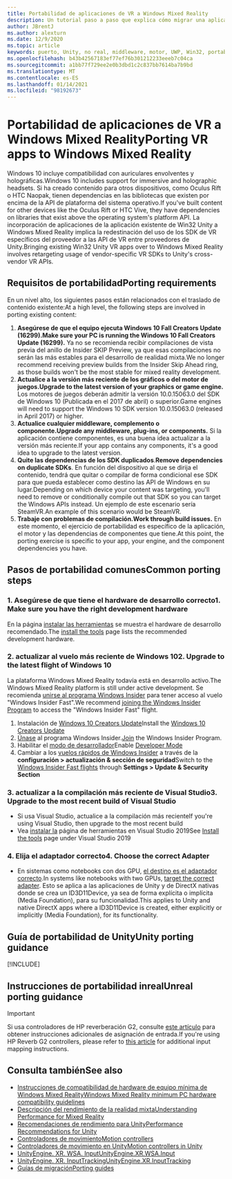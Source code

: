 ```yaml
---
title: Portabilidad de aplicaciones de VR a Windows Mixed Reality
description: Un tutorial paso a paso que explica cómo migrar una aplicación envolvente existente a Windows Mixed Reality.
author: JBrentJ
ms.author: alexturn
ms.date: 12/9/2020
ms.topic: article
keywords: puerto, Unity, no real, middleware, motor, UWP, Win32, portabilidad, HoloLens primera generación, auriculares de realidad mixta, auriculares de realidad mixta de Windows, migración, Windows 10, asignación de entrada
ms.openlocfilehash: b43b42567183ef77ef76b301212233eeeb7c04ca
ms.sourcegitcommit: a1bb77f729ee2e0b3dbd1c2c837bb7614ba7b9bd
ms.translationtype: MT
ms.contentlocale: es-ES
ms.lasthandoff: 01/14/2021
ms.locfileid: "98192673"
---
```

# <a name="porting-vr-apps-to-windows-mixed-reality"></a><span data-ttu-id="73292-104">Portabilidad de aplicaciones de VR a Windows Mixed Reality</span><span class="sxs-lookup"><span data-stu-id="73292-104">Porting VR apps to Windows Mixed Reality</span></span>

<span data-ttu-id="73292-105">Windows 10 incluye compatibilidad con auriculares envolventes y holográficas.</span><span class="sxs-lookup"><span data-stu-id="73292-105">Windows 10 includes support for immersive and holographic headsets.</span></span> <span data-ttu-id="73292-106">Si ha creado contenido para otros dispositivos, como Oculus Rift o HTC Naopak, tienen dependencias en las bibliotecas que existen por encima de la API de plataforma del sistema operativo.</span><span class="sxs-lookup"><span data-stu-id="73292-106">If you've built content for other devices like the Oculus Rift or HTC Vive, they have dependencies on libraries that exist above the operating system's platform API.</span></span> <span data-ttu-id="73292-107">La incorporación de aplicaciones de la aplicación existente de Win32 Unity a Windows Mixed Reality implica la redestinación del uso de los SDK de VR específicos del proveedor a las API de VR entre proveedores de Unity.</span><span class="sxs-lookup"><span data-stu-id="73292-107">Bringing existing Win32 Unity VR apps over to Windows Mixed Reality involves retargeting usage of vendor-specific VR SDKs to Unity's cross-vendor VR APIs.</span></span>

## <a name="porting-requirements"></a><span data-ttu-id="73292-108">Requisitos de portabilidad</span><span class="sxs-lookup"><span data-stu-id="73292-108">Porting requirements</span></span>

<span data-ttu-id="73292-109">En un nivel alto, los siguientes pasos están relacionados con el traslado de contenido existente:</span><span class="sxs-lookup"><span data-stu-id="73292-109">At a high level, the following steps are involved in porting existing content:</span></span>
1. <span data-ttu-id="73292-110">**Asegúrese de que el equipo ejecuta Windows 10 Fall Creators Update (16299).**</span><span class="sxs-lookup"><span data-stu-id="73292-110">**Make sure your PC is running the Windows 10 Fall Creators Update (16299).**</span></span> <span data-ttu-id="73292-111">Ya no se recomienda recibir compilaciones de vista previa del anillo de Insider SKIP Preview, ya que esas compilaciones no serán las más estables para el desarrollo de realidad mixta.</span><span class="sxs-lookup"><span data-stu-id="73292-111">We no longer recommend receiving preview builds from the Insider Skip Ahead ring, as those builds won't be the most stable for mixed reality development.</span></span>
2. <span data-ttu-id="73292-112">**Actualice a la versión más reciente de los gráficos o del motor de juegos.**</span><span class="sxs-lookup"><span data-stu-id="73292-112">**Upgrade to the latest version of your graphics or game engine.**</span></span> <span data-ttu-id="73292-113">Los motores de juegos deberán admitir la versión 10.0.15063.0 del SDK de Windows 10 (Publicada en el 2017 de abril) o superior.</span><span class="sxs-lookup"><span data-stu-id="73292-113">Game engines will need to support the Windows 10 SDK version 10.0.15063.0 (released in April 2017) or higher.</span></span>
3. <span data-ttu-id="73292-114">**Actualice cualquier middleware, complemento o componente.**</span><span class="sxs-lookup"><span data-stu-id="73292-114">**Upgrade any middleware, plug-ins, or components.**</span></span> <span data-ttu-id="73292-115">Si la aplicación contiene componentes, es una buena idea actualizar a la versión más reciente.</span><span class="sxs-lookup"><span data-stu-id="73292-115">If your app contains any components, it's a good idea to upgrade to the latest version.</span></span>
4. <span data-ttu-id="73292-116">**Quite las dependencias de los SDK duplicados**.</span><span class="sxs-lookup"><span data-stu-id="73292-116">**Remove dependencies on duplicate SDKs**.</span></span> <span data-ttu-id="73292-117">En función del dispositivo al que se dirija el contenido, tendrá que quitar o compilar de forma condicional ese SDK para que pueda establecer como destino las API de Windows en su lugar.</span><span class="sxs-lookup"><span data-stu-id="73292-117">Depending on which device your content was targeting, you'll need to remove or conditionally compile out that SDK so you can target the Windows APIs instead.</span></span> <span data-ttu-id="73292-118">Un ejemplo de este escenario sería SteamVR.</span><span class="sxs-lookup"><span data-stu-id="73292-118">An example of this scenario would be SteamVR.</span></span>
5. <span data-ttu-id="73292-119">**Trabaje con problemas de compilación.**</span><span class="sxs-lookup"><span data-stu-id="73292-119">**Work through build issues.**</span></span> <span data-ttu-id="73292-120">En este momento, el ejercicio de portabilidad es específico de la aplicación, el motor y las dependencias de componentes que tiene.</span><span class="sxs-lookup"><span data-stu-id="73292-120">At this point, the porting exercise is specific to your app, your engine, and the component dependencies you have.</span></span>

## <a name="common-porting-steps"></a><span data-ttu-id="73292-121">Pasos de portabilidad comunes</span><span class="sxs-lookup"><span data-stu-id="73292-121">Common porting steps</span></span>

### <a name="1-make-sure-you-have-the-right-development-hardware"></a><span data-ttu-id="73292-122">1. Asegúrese de que tiene el hardware de desarrollo correcto</span><span class="sxs-lookup"><span data-stu-id="73292-122">1. Make sure you have the right development hardware</span></span>

<span data-ttu-id="73292-123">En la página [instalar las herramientas](../install-the-tools.md#immersive-vr-headset-requirements) se muestra el hardware de desarrollo recomendado.</span><span class="sxs-lookup"><span data-stu-id="73292-123">The [install the tools](../install-the-tools.md#immersive-vr-headset-requirements) page lists the recommended development hardware.</span></span>

### <a name="2-upgrade-to-the-latest-flight-of-windows-10"></a><span data-ttu-id="73292-124">2. actualizar al vuelo más reciente de Windows 10</span><span class="sxs-lookup"><span data-stu-id="73292-124">2. Upgrade to the latest flight of Windows 10</span></span>

<span data-ttu-id="73292-125">La plataforma Windows Mixed Reality todavía está en desarrollo activo.</span><span class="sxs-lookup"><span data-stu-id="73292-125">The Windows Mixed Reality platform is still under active development.</span></span> <span data-ttu-id="73292-126">Se recomienda [unirse al programa Windows Insider](https://insider.windows.com/) para tener acceso al vuelo "Windows Insider Fast".</span><span class="sxs-lookup"><span data-stu-id="73292-126">We recommend [joining the Windows Insider Program](https://insider.windows.com/) to access the "Windows Insider Fast" flight.</span></span>
1. <span data-ttu-id="73292-127">Instalación de [Windows 10 Creators Update](https://www.microsoft.com/software-download/windows10)</span><span class="sxs-lookup"><span data-stu-id="73292-127">Install the [Windows 10 Creators Update](https://www.microsoft.com/software-download/windows10)</span></span>
2. <span data-ttu-id="73292-128">[Únase](https://insider.windows.com/) al programa Windows Insider.</span><span class="sxs-lookup"><span data-stu-id="73292-128">[Join](https://insider.windows.com/) the Windows Insider Program.</span></span>
3. <span data-ttu-id="73292-129">Habilitar el [modo de desarrollador](https://docs.microsoft.com/windows/uwp/get-started/enable-your-device-for-development)</span><span class="sxs-lookup"><span data-stu-id="73292-129">Enable [Developer Mode](https://docs.microsoft.com/windows/uwp/get-started/enable-your-device-for-development)</span></span>
4. <span data-ttu-id="73292-130">Cambiar a los [vuelos rápidos de Windows Insider](https://blogs.technet.microsoft.com/uktechnet/2016/07/01/joining-insider-preview) a través de la **configuración > actualización & sección de seguridad**</span><span class="sxs-lookup"><span data-stu-id="73292-130">Switch to the [Windows Insider Fast flights](https://blogs.technet.microsoft.com/uktechnet/2016/07/01/joining-insider-preview) through **Settings > Update & Security Section**</span></span>

### <a name="3-upgrade-to-the-most-recent-build-of-visual-studio"></a><span data-ttu-id="73292-131">3. actualizar a la compilación más reciente de Visual Studio</span><span class="sxs-lookup"><span data-stu-id="73292-131">3. Upgrade to the most recent build of Visual Studio</span></span>
* <span data-ttu-id="73292-132">Si usa Visual Studio, actualice a la compilación más reciente</span><span class="sxs-lookup"><span data-stu-id="73292-132">If you're using Visual Studio, then upgrade to the most recent build</span></span>
* <span data-ttu-id="73292-133">Vea [instalar la](../install-the-tools.md#installation-checklist) página de herramientas en Visual Studio 2019</span><span class="sxs-lookup"><span data-stu-id="73292-133">See [Install the tools](../install-the-tools.md#installation-checklist) page under Visual Studio 2019</span></span>

### <a name="4-choose-the-correct-adapter"></a><span data-ttu-id="73292-134">4. Elija el adaptador correcto</span><span class="sxs-lookup"><span data-stu-id="73292-134">4. Choose the correct Adapter</span></span>
* <span data-ttu-id="73292-135">En sistemas como notebooks con dos GPU, [el destino es el adaptador correcto](../native/rendering-in-directx.md#hybrid-graphics-pcs-and-mixed-reality-applications).</span><span class="sxs-lookup"><span data-stu-id="73292-135">In systems like notebooks with two GPUs, [target the correct adapter](../native/rendering-in-directx.md#hybrid-graphics-pcs-and-mixed-reality-applications).</span></span> <span data-ttu-id="73292-136">Esto se aplica a las aplicaciones de Unity y de DirectX nativas donde se crea un ID3D11Device, ya sea de forma explícita o implícita (Media Foundation), para su funcionalidad.</span><span class="sxs-lookup"><span data-stu-id="73292-136">This applies to Unity and native DirectX apps where a ID3D11Device is created, either explicitly or implicitly (Media Foundation), for its functionality.</span></span>

## <a name="unity-porting-guidance"></a><span data-ttu-id="73292-137">Guía de portabilidad de Unity</span><span class="sxs-lookup"><span data-stu-id="73292-137">Unity porting guidance</span></span>

[!INCLUDE[](includes/unity-porting-guidance.md)]

## <a name="unreal-porting-guidance"></a><span data-ttu-id="73292-138">Instrucciones de portabilidad inreal</span><span class="sxs-lookup"><span data-stu-id="73292-138">Unreal porting guidance</span></span>

> [!IMPORTANT]
> <span data-ttu-id="73292-139">Si usa controladores de HP reverberación G2, consulte [este artículo](../unreal/unreal-reverb-g2-controllers.md) para obtener instrucciones adicionales de asignación de entrada.</span><span class="sxs-lookup"><span data-stu-id="73292-139">If you're using HP Reverb G2 controllers, please refer to [this article](../unreal/unreal-reverb-g2-controllers.md) for additional input mapping instructions.</span></span>

## <a name="see-also"></a><span data-ttu-id="73292-140">Consulta también</span><span class="sxs-lookup"><span data-stu-id="73292-140">See also</span></span>
* [<span data-ttu-id="73292-141">Instrucciones de compatibilidad de hardware de equipo mínima de Windows Mixed Reality</span><span class="sxs-lookup"><span data-stu-id="73292-141">Windows Mixed Reality minimum PC hardware compatibility guidelines</span></span>](https://docs.microsoft.com/windows/mixed-reality/enthusiast-guide/windows-mixed-reality-minimum-pc-hardware-compatibility-guidelines)
* [<span data-ttu-id="73292-142">Descripción del rendimiento de la realidad mixta</span><span class="sxs-lookup"><span data-stu-id="73292-142">Understanding Performance for Mixed Reality</span></span>](../platform-capabilities-and-apis/understanding-performance-for-mixed-reality.md)
* [<span data-ttu-id="73292-143">Recomendaciones de rendimiento para Unity</span><span class="sxs-lookup"><span data-stu-id="73292-143">Performance Recommendations for Unity</span></span>](../unity/performance-recommendations-for-unity.md)
* [<span data-ttu-id="73292-144">Controladores de movimiento</span><span class="sxs-lookup"><span data-stu-id="73292-144">Motion controllers</span></span>](../../design/motion-controllers.md)
* [<span data-ttu-id="73292-145">Controladores de movimiento en Unity</span><span class="sxs-lookup"><span data-stu-id="73292-145">Motion controllers in Unity</span></span>](../unity/motion-controllers-in-unity.md)
* [<span data-ttu-id="73292-146">UnityEngine. XR. WSA. Input</span><span class="sxs-lookup"><span data-stu-id="73292-146">UnityEngine.XR.WSA.Input</span></span>](https://docs.unity3d.com/ScriptReference/XR.WSA.Input.InteractionManager.html)
* [<span data-ttu-id="73292-147">UnityEngine. XR. InputTracking</span><span class="sxs-lookup"><span data-stu-id="73292-147">UnityEngine.XR.InputTracking</span></span>](https://docs.unity3d.com/ScriptReference/XR.InputTracking.html)
* [<span data-ttu-id="73292-148">Guías de migración</span><span class="sxs-lookup"><span data-stu-id="73292-148">Porting guides</span></span>](porting-guides.md)